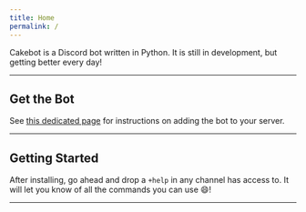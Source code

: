 ```yaml
---
title: Home
permalink: /
---
```


Cakebot is a Discord bot written in Python. It is still in development, but getting better every day!  

-----------------------------

## Get the Bot

See [this dedicated page](/invite.md) for instructions on adding the bot to your server.

-----------------------------

## Getting Started

After installing, go ahead and drop a `+help` in any channel has access to. It will let you know of all the commands you can use :smile:!

-----------------------------
